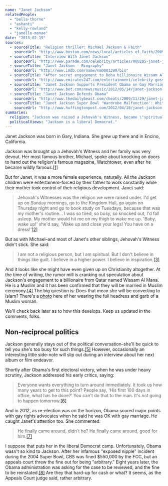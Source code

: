 ```yaml
---
name: "Janet Jackson"
relatedPeople:
  - "bella-thorne"
  - "ashanti"
  - "kelly-rowland"
  - "janelle-monae"
date: "2013-02-15"
sources:
  - sourceTitle: "Religion thriller: Michael Jackson & Faith"
    sourceUrl: "http://www.boston.com/news/local/articles_of_faith/2009/07/michael_jackson.html"
  - sourceTitle: "Interview With Janet Jackson"
    sourceUrl: "http://www.parade.com/celebrity/articles/080205-janet-jackson.html"
  - sourceTitle: "Janet Jackson – Biography"
    sourceUrl: "http://www.imdb.com/name/nm0001390/bio"
  - sourceTitle: "After secret engagement to Doha billionaire Wissam Al Mana, Janet Jackson tweets pic"
    sourceUrl: "http://www.emirates247.com/entertainment/celebrity-gossip/after-secret-engagement-to-doha-billionaire-wissam-al-mana-janet-jackson-tweets-pic-2012-12-30-1.477776"
  - sourceTitle: "Janet Jackson Supports President Obama on Gay Marriage"
    sourceUrl: "http://www.bet.com/news/music/2012/05/14/janet-jackson-supports-president-obama-on-gay-marriage.html"
  - sourceTitle: "Janet Jackson Defends Obama"
    sourceUrl: "http://www.thedailybeast.com/cheats/2009/11/29/janet-jackson-defends-obama.html"
  - sourceTitle: "Janet Jackson Super Bowl 'Wardrobe Malfunction': White House Asks Supreme Court To Reassess FCC Fine"
    sourceUrl: "http://www.huffingtonpost.com/2012/04/18/janet-jackson-super-bowl-_n_1435276.html?ncid=edlinkusaolp00000003"
summaries:
  religion: "Jackson was raised a Jehovah's Witness, became \"spiritual, not religious\" as an adult, and now rumors are flying that she's converting to Islam."
  politicalViews: "Jackson is a liberal Democrat."
---
```


Janet Jackson was born in Gary, Indiana. She grew up there and in Encino, California.

Jackson was brought up a Jehovah's Witness and her family was very devout. Her most famous brother, Michael, spoke about knocking on doors to hand out the religion's famous magazine, Watchtower, even after he became wildly famous.<a class="source-citation" href="#http%3A%2F%2Fwww.boston.com%2Fnews%2Flocal%2Farticles_of_faith%2F2009%2F07%2Fmichael_jackson.html" title="Religion thriller: Michael Jackson &amp; Faith">[1]</a>

But for Janet, it was a more female experience, naturally. All the Jackson children were entertainers–forced by their father to work constantly while their mother took control of their religious development. Janet said:

>Jehovah's Witnesses was the religion we were raised under. I'd get up on Sunday mornings, go to the Kingdom Hall, go again on Thursday night and go to book study on Tuesdays, because that was my mother's routine… I was so tired, so busy, so knocked out, I'd fall asleep. My mother would hit me on my thigh to wake me up. 'Baby, wake up!' she'd say, 'Wake up and close your legs! You have on a dress!'<a class="source-citation" href="#http%3A%2F%2Fwww.parade.com%2Fcelebrity%2Farticles%2F080205-janet-jackson.html" title="Interview With Janet Jackson">[2]</a>

But as with Michael–and most of Janet's other siblings, Jehovah's Witness didn't stick. She said:

>I am not a religious person, but I am spiritual. But I don't believe in things like guilt. I believe in a higher power. I believe in inspiration.<a class="source-citation" href="#http%3A%2F%2Fwww.imdb.com%2Fname%2Fnm0001390%2Fbio" title="Janet Jackson – Biography">[3]</a>

And it looks like she might have even given up on Christianity altogether. At the time of writing, the rumor mill is cranking out speculation about Jackson's engagement to a billionaire from Qatar named Wissam Al Mana. He is a Muslim and it has been confirmed that they will be married in Muslim ceremony.<a class="source-citation" href="#http%3A%2F%2Fwww.emirates247.com%2Fentertainment%2Fcelebrity-gossip%2Fafter-secret-engagement-to-doha-billionaire-wissam-al-mana-janet-jackson-tweets-pic-2012-12-30-1.477776" title="After secret engagement to Doha billionaire Wissam Al Mana, Janet Jackson tweets pic">[4]</a> The big question is: Does that mean she will be converting to Islam? There's a [photo](http://www.debbieschlussel.com/55026/janet-jackson-converts-to-islam-to-marry-qatari-billionaire-halal-abda-cha-ching/) here of her wearing the full headress and garb of a Muslim woman.

We'll check back later as to how this develops. Keep us updated in the comments, folks.


## Non-reciprocal politics

Jackson generally stays out of the political conversation–she'll be quick to tell you she's too busy for such things.<a class="source-citation" href="#http%3A%2F%2Fwww.bet.com%2Fnews%2Fmusic%2F2012%2F05%2F14%2Fjanet-jackson-supports-president-obama-on-gay-marriage.html" title="Janet Jackson Supports President Obama on Gay Marriage">[5]</a> However, occasionally an interesting little side-note will slip out during an interview about her next album or film endeavor.

Shortly after Obama's first electoral victory, when he was under heavy scrutiny, Jackson addressed his early critics, saying:

>Everyone wants everything to turn around immediately. It took us how many years to get to this point? People say, 'His first 100 days in office, what has he done?' You can't do that to the man. It's not going to happen tomorrow.<a class="source-citation" href="#http%3A%2F%2Fwww.thedailybeast.com%2Fcheats%2F2009%2F11%2F29%2Fjanet-jackson-defends-obama.html" title="Janet Jackson Defends Obama">[6]</a>

And in 2012, as re-election was on the horizon, Obama scored major points with gay rights advocates when he said he was OK with gay marriage. He caught Janet's attention too. She commented:

>He finally came around, didn't he? He finally came around, good for him.<a class="source-citation" href="#http%3A%2F%2Fwww.bet.com%2Fnews%2Fmusic%2F2012%2F05%2F14%2Fjanet-jackson-supports-president-obama-on-gay-marriage.html" title="Janet Jackson Supports President Obama on Gay Marriage">[7]</a>

I suppose that puts her in the liberal Democrat camp. Unfortunately, Obama wasn't so kind to Jackson. After her infamous "exposed nipple" incident during the 2004 Super Bowl, CBS was fined $550,000 by the FCC, but an appeals court threw the fine out for being "arbitrary." Eight years later, the Obama administration was asking for the case to be reviewed, and the fine to be reinstated.<a class="source-citation" href="#http%3A%2F%2Fwww.huffingtonpost.com%2F2012%2F04%2F18%2Fjanet-jackson-super-bowl-_n_1435276.html%3Fncid%3Dedlinkusaolp00000003" title="Janet Jackson Super Bowl &apos;Wardrobe Malfunction&apos;: White House Asks Supreme Court To Reassess FCC Fine">[8]</a> Are they that hard-up for cash or what? It seems, as the Appeals Court judge said, rather arbitrary.
